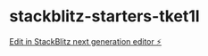 # stackblitz-starters-tket1l

[Edit in StackBlitz next generation editor ⚡️](https://stackblitz.com/~/github.com/henoktchoffo/stackblitz-starters-tket1l)